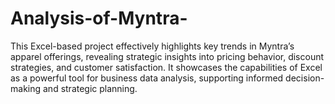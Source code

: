 # Analysis-of-Myntra-
This Excel-based project effectively highlights key trends in Myntra’s apparel offerings, revealing strategic insights into pricing behavior, discount strategies, and customer satisfaction. It showcases the capabilities of Excel as a powerful tool for business data analysis, supporting informed decision-making and strategic planning.
